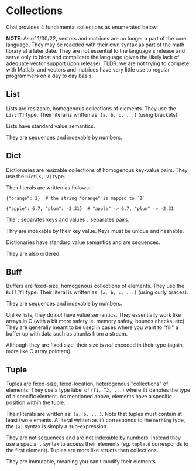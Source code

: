 # Collections

Chai provides 4 fundamental collections as enumerated below.

**NOTE**: As of 1/30/22, vectors and matrices are no longer a part of the core language.  They may be readded with their own syntax as part of the math library at a later date.  They are not essential to the language's release and serve only to bloat and complicate the language (given the likely lack of adequate vector support upon release).  TLDR: we are not trying to compete with Matlab, and vectors and matrices have very little use to regular programmers on a day to day basis.

## List
Lists are resizable, homogenous collections of elements.  They use the `List[T]` type.
Their literal is written as: `[a, b, c, ...]` (using brackets). 

Lists have standard value semantics.

They are sequences and indexable by numbers.

## Dict

Dictionaries are resizable collections of homogenous key-value pairs.  They use the `Dict[K, V]` type. 

Their literals are written as follows:
```
{"orange": 2}  # the string "orange" is mapped to `2`

{"apple": 6.7, "plum": -2.31}  # "apple" -> 6.7, "plum" -> -2.31
```

The `:` separates keys and values `,` separates pairs.

Thry are indexable by their key value.  Keys must be unique and hashable.

Dictionaries have standard value semantics and are sequences.

They are also ordered.

## Buff
Buffers are fixed-size, homogenous collections of elements.  They use the `Buff[T]` type.  Their literal is written as: `{a, b, c, ...}` (using curly braces).

They are sequences and indexable by numbers.

Unlike lists, they do *not* have value semantics.  They essentially work like arrays in C (with a bit more safety ie. memory safety, bounds checks, etc).  They are generally meant to be used in cases where you want to "fill" a buffer up with data such as chunks from a stream.  

Although they are fixed size, their size is *not* encoded in their type (again, more like C array pointers).

## Tuple
Tuples are fixed-size, fixed-location, heterogenous "collections" of elements.  They use a type label of `(T1, T2, ...)` where `Ti` denotes the type of a specific element.  As mentioned above, elements have a specific position within the tuple.  

Their literals are written as: `(a, b, ...)`.  Note that tuples must contain at least two elements.  A literal written as `()` corresponds to the `nothing` type, the `(a)` syntax is simply a sub-expression.

They are not sequences and are not indexable by numbers.  Instead they use a special `.` syntax to access their elements (eg. `tuple.0` corresponds to the first element).  Tuples are more like structs then collections.

They are immutable, meaning you can't modify their elements.